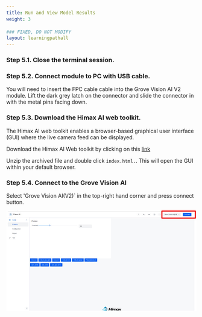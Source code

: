 ```yaml
---
title: Run and View Model Results
weight: 3

### FIXED, DO NOT MODIFY
layout: learningpathall
---
```



### Step 5.1. Close the terminal session.

### Step 5.2. Connect module to PC with USB cable.

You will need to insert the FPC cable cable into the Grove Vision AI V2 module. Lift the dark grey latch on the connector and slide the connector in with the metal pins facing down.

### Step 5.3. Download the Himax AI web toolkit.  

The Himax AI web toolkit enables a browser-based graphical user interface (GUI) where the live camera feed can be displayed. 

Download the Himax AI Web toolkit by clicking on this [link](https://github.com/HimaxWiseEyePlus/Seeed_Grove_Vision_AI_Module_V2/releases/download/v1.1/Himax_AI_web_toolkit.zip)

Unzip the archived file and double click `index.html.`. This will open the GUI within your default browser.

### Step 5.4. Connect to the Grove Vision AI

Select 'Grove Vision AI(V2)` in the top-right hand corner and press connect button. 

![Himax web UI](./himax_web_ui.jpg)
